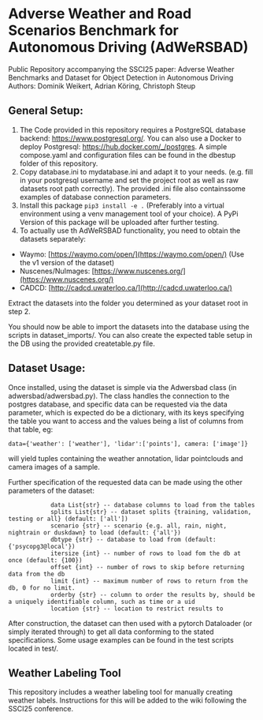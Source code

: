# Adverse Weather and Road Scenarios Benchmark for Autonomous Driving (AdWeRSBAD)
Public Repository accompanying the SSCI25 paper:
Adverse Weather Benchmarks and Dataset for Object Detection in Autonomous Driving
Authors: Dominik Weikert, Adrian Köring, Christoph Steup

## General Setup:

1. The Code provided in this repository requires a PostgreSQL database backend: https://www.postgresql.org/. You can also use a Docker to deploy Postgresql: https://hub.docker.com/_/postgres. A simple compose.yaml and configuration files can be found in the  dbestup folder of this repository.
2. Copy database.ini to mydatabase.ini and adapt it to your needs. (e.g. fill in your postgresql username and set the project root as well as raw datasets root path correctly). The provided .ini file also containssome examples of database connection parameters.
3. Install this package `pip3 install -e .` (Preferably into a virtual environment using a venv management tool of your choice). A PyPi Version of this package will be uploaded after further testing.
4. To actually use th AdWeRSBAD functionality, you need to obtain the datasets separately:
 - Waymo: [https://waymo.com/open/](https://waymo.com/open/) (Use the v1 version of the dataset)
 - Nuscenes/NuImages: [https://www.nuscenes.org/](https://www.nuscenes.org/)
 - CADCD: [http://cadcd.uwaterloo.ca/](http://cadcd.uwaterloo.ca/)

Extract the datasets into the folder you determined as your dataset root in step 2.

You should now be able to import the datasets into the database using the scripts in dataset_imports/. You can also create the expected table setup in the DB using the provided createtable.py file.


## Dataset Usage:

Once installed, using the dataset is simple via the Adwersbad class (in adwersbad/adwersbad.py).
The class handles the connection to the postgres database, and specific data can be requested via the data parameter, which is expected do be a dictionary, with its keys specifying the table you want to access and the values being a list of columns from that table, eg:

`data={'weather': ['weather'], 'lidar':['points'], camera: ['image']}`

will yield tuples containing the weather annotation, lidar pointclouds and camera images of a sample.

Further specification of the requested data can be made using the other parameters of the dataset:

```
            data List{str} -- database columns to load from the tables
            splits List{str} -- dataset splits {training, validation, testing or all} (default: ['all'])
            scenario {str} -- scenario {e.g. all, rain, night, nightrain or duskdawn} to load (default: {'all'})
            dbtype {str} -- database to load from (default: {'psycopg3@local'})
            itersize {int} -- number of rows to load fom the db at once (default: {100})
            offset {int} -- number of rows to skip before returning data from the db
            limit {int} -- maximum number of rows to return from the db, 0 for no limit. 
            orderby {str} -- column to order the results by, should be a uniquely identifiable column, such as time or a uid
            location {str} -- location to restrict results to
```

After construction, the dataset can then used with a pytorch Dataloader (or simply iterated through) to get all data conforming to the stated specifications. Some usage examples can be found in the test scripts located in test/.



## Weather Labeling Tool

This repository includes a weather labeling tool for manually creating weather labels. Instructions for this will be added to the wiki following the SSCI25 conference.
